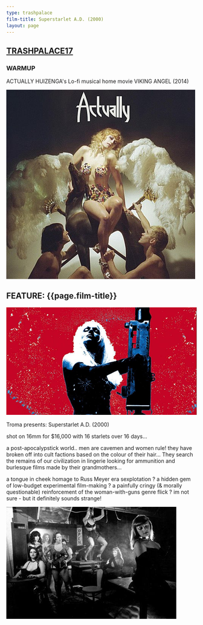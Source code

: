 ```yaml
---
type: trashpalace
film-title: Superstarlet A.D. (2000) 
layout: page
---
```


## [TRASHPALACE17]({{page.url}})

### WARMUP
 ACTUALLY HUIZENGA's Lo-fi musical home movie VIKING ANGEL (2014)

![warmupfilm](/images/trashpalace/TP17-warmup0.jpg)

## FEATURE: {{page.film-title}}

![poster](/images/trashpalace/TP17-0.jpg)

Troma presents: Superstarlet A.D. (2000) 

shot on 16mm for $16,000 with 16 starlets over 16 days... 

a post-apocalypstick world.. men are cavemen and women rule! they have broken off into cult factions based on the colour of their hair... They search the remains of our civilization in lingerie looking for ammunition and burlesque films made by their grandmothers...

a tongue in cheek homage to Russ Meyer era sexplotation ? a hidden gem of low-budget experimental film-making ? a painfully cringy (& morally questionable) reinforcement of the woman-with-guns genre flick ? im not sure - but it definitely sounds strange!

![poster](/images/trashpalace/TP17-1.jpg)




